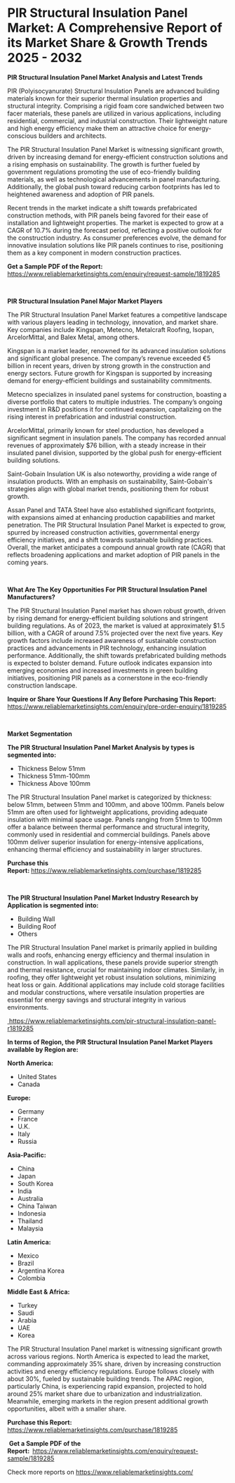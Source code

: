 <p><h1>PIR Structural Insulation Panel Market: A Comprehensive Report of its Market Share & Growth Trends 2025 - 2032</h1></p><p><strong>PIR Structural Insulation Panel Market Analysis and Latest Trends</strong></p>
<p><p>PIR (Polyisocyanurate) Structural Insulation Panels are advanced building materials known for their superior thermal insulation properties and structural integrity. Comprising a rigid foam core sandwiched between two facer materials, these panels are utilized in various applications, including residential, commercial, and industrial construction. Their lightweight nature and high energy efficiency make them an attractive choice for energy-conscious builders and architects.</p><p>The PIR Structural Insulation Panel Market is witnessing significant growth, driven by increasing demand for energy-efficient construction solutions and a rising emphasis on sustainability. The growth is further fueled by government regulations promoting the use of eco-friendly building materials, as well as technological advancements in panel manufacturing. Additionally, the global push toward reducing carbon footprints has led to heightened awareness and adoption of PIR panels.</p><p>Recent trends in the market indicate a shift towards prefabricated construction methods, with PIR panels being favored for their ease of installation and lightweight properties. The market is expected to grow at a CAGR of 10.7% during the forecast period, reflecting a positive outlook for the construction industry. As consumer preferences evolve, the demand for innovative insulation solutions like PIR panels continues to rise, positioning them as a key component in modern construction practices.</p></p>
<p><strong>Get a Sample PDF of the Report:&nbsp;</strong> <a href="https://www.reliablemarketinsights.com/enquiry/request-sample/1819285?utm_campaign=1937&utm_medium=2&utm_source=Github&utm_content=ia&utm_term=03042025&utm_id=pir-structural-insulation-panel">https://www.reliablemarketinsights.com/enquiry/request-sample/1819285</a></p>
<p>&nbsp;</p>
<p><strong>PIR Structural Insulation Panel Major Market Players</strong></p>
<p><p>The PIR Structural Insulation Panel Market features a competitive landscape with various players leading in technology, innovation, and market share. Key companies include Kingspan, Metecno, Metalcraft Roofing, Isopan, ArcelorMittal, and Balex Metal, among others. </p><p>Kingspan is a market leader, renowned for its advanced insulation solutions and significant global presence. The company’s revenue exceeded €5 billion in recent years, driven by strong growth in the construction and energy sectors. Future growth for Kingspan is supported by increasing demand for energy-efficient buildings and sustainability commitments.</p><p>Metecno specializes in insulated panel systems for construction, boasting a diverse portfolio that caters to multiple industries. The company’s ongoing investment in R&D positions it for continued expansion, capitalizing on the rising interest in prefabrication and industrial construction.</p><p>ArcelorMittal, primarily known for steel production, has developed a significant segment in insulation panels. The company has recorded annual revenues of approximately $76 billion, with a steady increase in their insulated panel division, supported by the global push for energy-efficient building solutions.</p><p>Saint-Gobain Insulation UK is also noteworthy, providing a wide range of insulation products. With an emphasis on sustainability, Saint-Gobain's strategies align with global market trends, positioning them for robust growth.</p><p>Assan Panel and TATA Steel have also established significant footprints, with expansions aimed at enhancing production capabilities and market penetration. The PIR Structural Insulation Panel Market is expected to grow, spurred by increased construction activities, governmental energy efficiency initiatives, and a shift towards sustainable building practices. Overall, the market anticipates a compound annual growth rate (CAGR) that reflects broadening applications and market adoption of PIR panels in the coming years.</p></p>
<p>&nbsp;</p>
<p><strong>What Are The Key Opportunities For PIR Structural Insulation Panel Manufacturers?</strong></p>
<p><p>The PIR Structural Insulation Panel market has shown robust growth, driven by rising demand for energy-efficient building solutions and stringent building regulations. As of 2023, the market is valued at approximately $1.5 billion, with a CAGR of around 7.5% projected over the next five years. Key growth factors include increased awareness of sustainable construction practices and advancements in PIR technology, enhancing insulation performance. Additionally, the shift towards prefabricated building methods is expected to bolster demand. Future outlook indicates expansion into emerging economies and increased investments in green building initiatives, positioning PIR panels as a cornerstone in the eco-friendly construction landscape.</p></p>
<p><strong>Inquire or Share Your Questions If Any Before Purchasing This Report:</strong> <a href="https://www.reliablemarketinsights.com/enquiry/pre-order-enquiry/1819285?utm_campaign=1937&utm_medium=2&utm_source=Github&utm_content=ia&utm_term=03042025&utm_id=pir-structural-insulation-panel">https://www.reliablemarketinsights.com/enquiry/pre-order-enquiry/1819285</a></p>
<p>&nbsp;</p>
<p><strong>Market Segmentation</strong></p>
<p><strong>The PIR Structural Insulation Panel Market Analysis by types is segmented into:</strong></p>
<p><ul><li>Thickness Below 51mm</li><li>Thickness 51mm-100mm</li><li>Thickness Above 100mm</li></ul></p>
<p><p>The PIR Structural Insulation Panel market is categorized by thickness: below 51mm, between 51mm and 100mm, and above 100mm. Panels below 51mm are often used for lightweight applications, providing adequate insulation with minimal space usage. Panels ranging from 51mm to 100mm offer a balance between thermal performance and structural integrity, commonly used in residential and commercial buildings. Panels above 100mm deliver superior insulation for energy-intensive applications, enhancing thermal efficiency and sustainability in larger structures.</p></p>
<p><strong>Purchase this Report:&nbsp;</strong><a href="https://www.reliablemarketinsights.com/purchase/1819285?utm_campaign=1937&utm_medium=2&utm_source=Github&utm_content=ia&utm_term=03042025&utm_id=pir-structural-insulation-panel">https://www.reliablemarketinsights.com/purchase/1819285</a></p>
<p>&nbsp;</p>
<p><strong>The PIR Structural Insulation Panel Market Industry Research by Application is segmented into:</strong></p>
<p><ul><li>Building Wall</li><li>Building Roof</li><li>Others</li></ul></p>
<p><p>The PIR Structural Insulation Panel market is primarily applied in building walls and roofs, enhancing energy efficiency and thermal insulation in construction. In wall applications, these panels provide superior strength and thermal resistance, crucial for maintaining indoor climates. Similarly, in roofing, they offer lightweight yet robust insulation solutions, minimizing heat loss or gain. Additional applications may include cold storage facilities and modular constructions, where versatile insulation properties are essential for energy savings and structural integrity in various environments.</p></p>
<p><a href="https://www.reliablemarketinsights.com/pir-structural-insulation-panel-r1819285?utm_campaign=1937&utm_medium=2&utm_source=Github&utm_content=ia&utm_term=03042025&utm_id=pir-structural-insulation-panel">&nbsp;https://www.reliablemarketinsights.com/pir-structural-insulation-panel-r1819285</a></p>
<p><strong>In terms of Region, the PIR Structural Insulation Panel Market Players available by Region are:</strong></p>
<p>
    <p> <strong> North America: </strong>
        <ul>
            <li>United States</li>
            <li>Canada</li>
        </ul>
        </p> 
    <p> <strong> Europe: </strong>
        <ul>
            <li>Germany</li>
            <li>France</li>
            <li>U.K.</li>
            <li>Italy</li>
            <li>Russia</li>
        </ul>
        </p> 
    <p> <strong> Asia-Pacific: </strong>
        <ul>
            <li>China</li>
            <li>Japan</li>
            <li>South Korea</li>
            <li>India</li>
            <li>Australia</li>
            <li>China Taiwan</li>
            <li>Indonesia</li>
            <li>Thailand</li>
            <li>Malaysia</li>
        </ul>
        </p> 
    <p> <strong> Latin America: </strong>
        <ul>
            <li>Mexico</li>
            <li>Brazil</li>
            <li>Argentina Korea</li>
            <li>Colombia</li>
        </ul>
        </p> 
    <p> <strong> Middle East & Africa: </strong>
        <ul>
            <li>Turkey</li>
            <li>Saudi</li>
            <li>Arabia</li>
            <li>UAE</li>
            <li>Korea</li>
        </ul>
    </p>
    </p>
<p><p>The PIR Structural Insulation Panel market is witnessing significant growth across various regions. North America is expected to lead the market, commanding approximately 35% share, driven by increasing construction activities and energy efficiency regulations. Europe follows closely with about 30%, fueled by sustainable building trends. The APAC region, particularly China, is experiencing rapid expansion, projected to hold around 25% market share due to urbanization and industrialization. Meanwhile, emerging markets in the region present additional growth opportunities, albeit with a smaller share.</p></p>
<p><strong>Purchase this Report: </strong><a href="https://www.reliablemarketinsights.com/purchase/1819285?utm_campaign=1937&utm_medium=2&utm_source=Github&utm_content=ia&utm_term=03042025&utm_id=pir-structural-insulation-panel">https://www.reliablemarketinsights.com/purchase/1819285</a></p>
<p>&nbsp;<strong>Get a Sample PDF of the Report:&nbsp;&nbsp;</strong><a href="https://www.reliablemarketinsights.com/enquiry/request-sample/1819285?utm_campaign=1937&utm_medium=2&utm_source=Github&utm_content=ia&utm_term=03042025&utm_id=pir-structural-insulation-panel">https://www.reliablemarketinsights.com/enquiry/request-sample/1819285</a></p>
<p><strong></strong></p>
<p>Check more reports on <a href="https://www.reliablemarketinsights.com/?utm_campaign=1937&utm_medium=2&utm_source=Github&utm_content=ia&utm_term=03042025&utm_id=pir-structural-insulation-panel">https://www.reliablemarketinsights.com/</a></p>